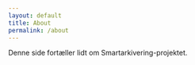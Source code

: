 ```yaml
---
layout: default
title: About
permalink: /about
---
```


Denne side fortæller lidt om Smartarkivering-projektet.